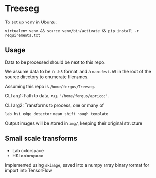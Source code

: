 # Treeseg

To set up venv in Ubuntu:

`virtualenv venv && source venv/bin/activate && pip install -r requirements.txt`


## Usage
Data to be processed should be next to this repo.

We assume data to be in `.h5` format, and a `manifest.h5` in the root of the source directory to enumerate 
filenames.

Assuming this repo is `/home/fergus/Treeseg`.

CLI arg1: Path to data, e.g. `"/home/fergus/apricot"`.

CLI arg2: Transforms to process, one or many of:

`lab hsi edge_detector mean_shift hough template`

Output images will be stored in `img/`, keeping their original structure

## Small scale transforms

- Lab colorspace
- HSI colorspace

Implemented using `skimage`, saved into a numpy array binary format for import into TensorFlow.